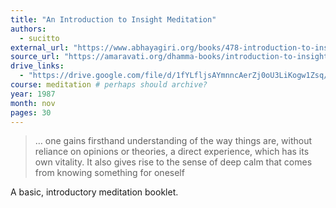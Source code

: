 ```yaml
---
title: "An Introduction to Insight Meditation"
authors:
  - sucitto
external_url: "https://www.abhayagiri.org/books/478-introduction-to-insight-meditation"
source_url: "https://amaravati.org/dhamma-books/introduction-to-insight-meditation/"
drive_links:
  - "https://drive.google.com/file/d/1fYLfljsAYmnncAerZj0oU3LiKogw1Zsq/view?usp=drivesdk"
course: meditation # perhaps should archive?
year: 1987
month: nov
pages: 30
---
```


> … one gains firsthand understanding of the way things
are, without reliance on opinions or theories, a direct experience,
which has its own vitality. It also gives rise to the sense of deep calm
that comes from knowing something for oneself

A basic, introductory meditation booklet.
